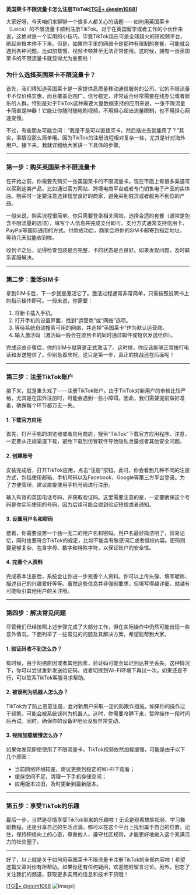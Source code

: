 **英国莱卡不限流量卡怎么注册TikTok[[TG💪+ @esim1088](https://t.me/s/esim1088)]**

大家好呀，今天咱们来聊聊一个很多人都关心的话题——如何用英国莱卡（Leica）的不限流量卡顺利注册TikTok。对于在英国留学或者工作的小伙伴来说，这绝对是一个实用的小技巧。毕竟TikTok现在可是全球超火的短视频平台，刷起来根本停不下来。但是，如果你手里的网络卡是那种有限制的套餐，可能就会遇到各种问题，比如加载慢、视频卡顿甚至无法正常使用。这时候，拥有一张英国莱卡的不限流量卡就显得尤为重要啦！

### **为什么选择英国莱卡不限流量卡？**

首先，我们得知道英国莱卡是一家提供高质量移动通信服务的公司。它的不限流量卡不仅价格实惠，而且覆盖范围广，信号稳定，非常适合经常需要在线办公或者娱乐的人群。特别是对于TikTok这种需要大量数据支持的应用来说，一张不限流量卡简直是神器！它能让你随时随地刷视频，不用担心超出流量限制，也不用担心网速变慢。

不过，有些朋友可能会问：“我是不是可以直接买卡，然后插进去就能用了？”其实，事情没那么简单哦。因为TikTok的注册流程相对复杂一些，尤其是针对海外用户。接下来，我就详细给大家讲一下具体的步骤。

---

### **第一步：购买英国莱卡不限流量卡**

在开始之前，你需要先购买一张英国莱卡的不限流量卡。现在市面上有很多渠道可以买到这类产品，比如通过官方网站、跨境电商平台或者专门销售电子产品的实体店。购买时一定要注意选择信誉良好的商家，避免买到假货或者服务不到位的产品。

一般来说，购买流程很简单。你只需要登录相关网站，选择合适的套餐（通常是包含不限流量的选项），填写个人信息并完成支付即可。支付方式通常支持信用卡、PayPal等国际通用的方式。付款成功后，商家会将你的SIM卡邮寄到指定地址，等待几天就能收到啦。

收到卡之后，记得检查包装是否完整，卡的状态是否良好。如果发现问题，及时联系客服解决。

---

### **第二步：激活SIM卡**

拿到SIM卡后，下一步就是激活它了。激活过程通常非常简单，只需按照说明书上的指示操作即可。一般来说，你需要：

1. 将新卡插入手机。
2. 打开手机的设置界面，找到“运营商”或“网络”选项。
3. 等待系统自动搜索可用的网络，并选择“英国莱卡”作为默认运营商。
4. 输入激活码（激活码一般会在收到卡的同时通过邮件或短信发送给你）。

完成这些步骤后，你的SIM卡就算是正式激活了。这时候，你应该能够正常拨打电话和发送短信了。但别急着庆祝，这只是第一步，真正的挑战还在后面呢！

---

### **第三步：注册TikTok账户**

接下来，就是重头戏了——注册TikTok账户。由于TikTok对新用户的审核比较严格，尤其是在国外注册时，可能会遇到一些小障碍。因此，我们需要提前做好准备，确保每个环节都万无一失。

#### **1. 下载官方应用**

首先，打开手机的浏览器或者应用商店，搜索“TikTok”下载官方应用程序。注意，一定要从正规渠道下载，避免下载到仿冒软件导致隐私泄露或者其他安全问题。

#### **2. 创建账号**

安装完成后，打开TikTok应用，点击“注册”按钮。此时，你会看到几种不同的注册方式，包括使用邮箱、手机号码以及Facebook、Google等第三方平台登录。为了方便管理，建议直接使用手机号码进行注册。

输入有效的英国电话号码，并获取验证码。这里需要注意的是，一定要确保这个号码是你实际使用的号码，因为后续可能会收到验证短信或者通知。

#### **3. 设置用户名和密码**

接着，你需要设置一个独一无二的用户名和密码。用户名最好简洁明了，容易记忆，同时也要符合TikTok的规定，比如不能含有敏感词汇或者侵权内容。密码则要足够复杂，包含字母、数字和特殊字符，以保证账户的安全性。

#### **4. 完善个人资料**

完成基本注册后，系统会让你进一步完善个人资料。你可以上传头像、填写昵称、描述自己的兴趣爱好等等。虽然这些信息并非强制要求，但填写得越详细，就越有可能吸引其他用户的关注哦。

---

### **第四步：解决常见问题**

尽管我们已经按照上述步骤完成了大部分工作，但在实际操作中仍然可能出现一些意外情况。下面列举了一些常见的问题及其解决方案，希望能帮到大家。

#### **1. 验证码收不到怎么办？**

有时候，由于网络原因或者其他因素，验证码可能会延迟到达甚至丢失。这种情况下，你可以尝试重新发送验证码，或者切换到Wi-Fi环境下再试一次。如果还是不行，可以联系TikTok客服寻求帮助。

#### **2. 被误判为机器人怎么办？**

TikTok为了防止恶意注册，会对新用户采取一定的防欺诈措施。如果你的操作过于频繁，可能会被系统误判为机器人。这时，你需要冷静下来，暂停操作一段时间后再试。同时，确保你的设备IP地址没有异常变动。

#### **3. 视频加载缓慢怎么办？**

如果你发现即使使用了不限流量卡，TikTok视频依然加载缓慢，可能是由于以下几个原因：
- 当前网络环境较差，建议更换到稳定的Wi-Fi下观看；
- 缓存空间不足，清理一下手机存储空间；
- 应用版本过旧，及时更新到最新版本。

---

### **第五步：享受TikTok的乐趣**

最后一步，当然是尽情享受TikTok带来的乐趣啦！无论是观看搞笑视频、学习舞蹈教程，还是分享自己的生活点滴，都可以在这个平台上找到属于自己的位置。记住，保持积极向上的心态，尊重他人，遵守社区规则，才能更好地融入这个充满活力的社交圈子。

---

好了，以上就是关于如何用英国莱卡不限流量卡注册TikTok的全部内容啦！希望这篇文章对你有所帮助。如果你还有任何疑问，欢迎随时留言讨论。另外，别忘了关注我们的频道，获取更多实用的信息和技术干货哦！

[[TG💪+ @esim1088](https://t.me/s/esim1088) ![Image](https://i.postimg.cc/4NQfJmqS/Snipaste-2025-05-13-00-14-12.png)]